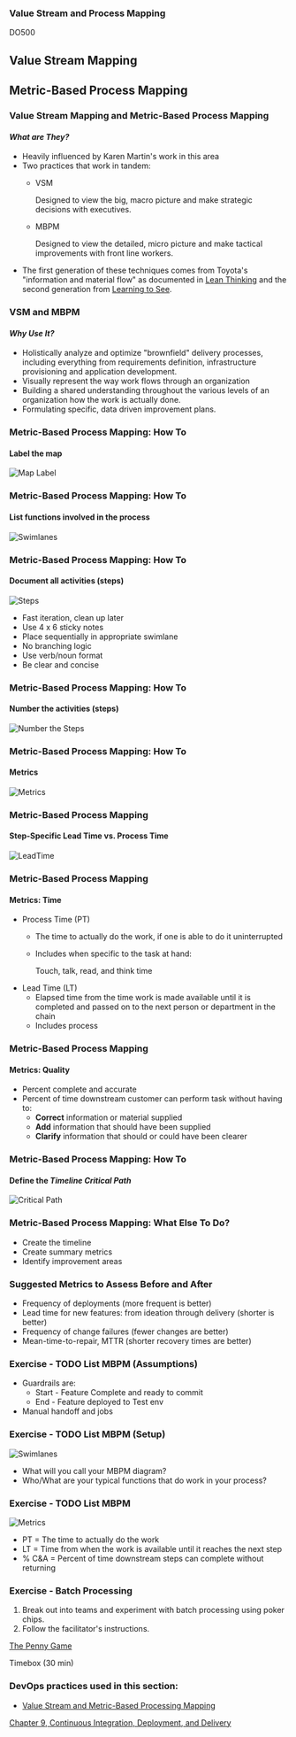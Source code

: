 <!-- .slide: data-background-image="images/RH_NewBrand_Background.png" -->
### Value Stream and Process Mapping <!-- {_class="title-color"} -->
DO500 <!-- {_class="title-color"} -->



<!-- .slide: id="vsm-mbpm" -->
## Value Stream Mapping
## Metric-Based Process Mapping


### Value Stream Mapping and Metric-Based Process Mapping
#### _What are They?_
* Heavily influenced by Karen Martin's work in this area
* Two practices that work in tandem:
  * VSM

    Designed to view the big, macro picture and make strategic decisions
    with executives.
  * MBPM

    Designed to view the detailed, micro picture and make tactical improvements
    with front line workers.
* The first generation of these techniques comes from Toyota's "information and material flow"
as documented in [Lean Thinking](https://rht-labs.github.io/practice-library/practices/vsm-and-mbpm/#footnote-1)
and the second generation from [Learning to See](https://rht-labs.github.io/practice-library/practices/vsm-and-mbpm/#footnote-2).


### VSM and MBPM
#### _Why Use It?_
* Holistically analyze and optimize "brownfield" delivery processes, including everything from requirements definition, infrastructure provisioning and application development.
* Visually represent the way work flows through an organization
* Building a shared understanding throughout the various levels of an organization
how the work is actually done.
* Formulating specific, data driven improvement plans.


### Metric-Based Process Mapping: How To
#### Label the map
![Map Label](images/vsm/mbpmstep1.png)


### Metric-Based Process Mapping: How To
#### List functions involved in the process
![Swimlanes](images/vsm/mbpmstep2.png)


### Metric-Based Process Mapping: How To
#### Document all activities (steps)
![Steps](images/vsm/mbpmstep3.png) <!-- {_class="inline-image"} -->
* Fast iteration, clean up later
* Use 4 x 6 sticky notes
* Place sequentially in appropriate swimlane
* No branching logic
* Use verb/noun format
* Be clear and concise


### Metric-Based Process Mapping: How To
#### Number the activities (steps)
![Number the Steps](images/vsm/mbpmstep4.png)


### Metric-Based Process Mapping: How To
#### Metrics
![Metrics](images/vsm/mbpmstep5.png)


### Metric-Based Process Mapping
#### Step-Specific Lead Time vs. Process Time
![LeadTime](images/vsm/leadtime.png)


### Metric-Based Process Mapping
#### Metrics: Time
* Process Time (PT)
  * The time to actually do the work, if one is able to do it uninterrupted
  * Includes when specific to the task at hand:

    Touch, talk, read, and think time
* Lead Time (LT)
  * Elapsed time from the time work is made available until it is completed
  and passed on to the next person or department in the chain
  * Includes process


### Metric-Based Process Mapping
#### Metrics: Quality
* Percent complete and accurate
* Percent of time downstream customer can perform task without having to:
  * **Correct** information or material supplied
  * **Add** information that should have been supplied
  * **Clarify** information that should or could have been clearer


### Metric-Based Process Mapping: How To
#### Define the _Timeline Critical Path_
![Critical Path](images/vsm/mbpmstep6.png)


### Metric-Based Process Mapping: What Else To Do?
* Create the timeline
* Create summary metrics
* Identify improvement areas


### Suggested Metrics to Assess Before and After
* Frequency of deployments (more frequent is better)
* Lead time for new features: from ideation through delivery (shorter is better)
* Frequency of change failures (fewer changes are better)
* Mean-time-to-repair, MTTR (shorter recovery times are better)



### Exercise - TODO List MBPM (Assumptions)

* Guardrails are:
  * Start - Feature Complete and ready to commit
  * End - Feature deployed to Test env
* Manual handoff and jobs


### Exercise - TODO List MBPM (Setup)

![Swimlanes](images/vsm/mbpmstep2.png) <!-- {_class="inline-image"} -->
* What will you call your MBPM diagram?
* Who/What are your typical functions that do work in your process?


### Exercise - TODO List MBPM

![Metrics](images/vsm/mbpmstep5.png) <!-- {_class="inline-image"} -->
* PT = The time to actually do the work
* LT = Time from when the work is available until it reaches the next step
* % C&A = Percent of time downstream steps can complete without returning



### Exercise - Batch Processing
1. Break out into teams and experiment with batch processing using poker chips.
2. Follow the facilitator's instructions.

[The Penny Game](https://www.leanagiletraining.com/better-agile/agile-penny-game-rules/)

Timebox (30 min) <!-- {_class="small"} -->



<!-- .slide: data-background-image="images/chef-background.png", class="white-style" -->
### DevOps practices used in this section:
- [Value Stream and Metric-Based Processing Mapping](https://openpracticelibrary.com/practice/vsm-and-mbpm/)



<!-- .slide: data-background-image="css/images/RH_Chapter_Title_Background2.png", class="white-style" -->
[Chapter 9, Continuous Integration, Deployment, and Delivery](chapter09.html)

